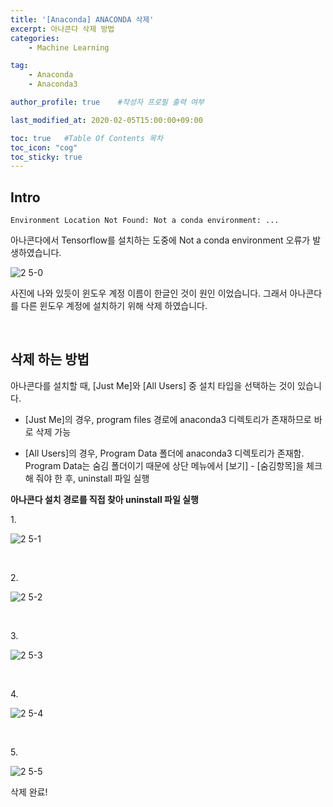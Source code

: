 ```yaml
---
title: '[Anaconda] ANACONDA 삭제' 
excerpt: 아나콘다 삭제 방법
categories:
    - Machine Learning

tag:
    - Anaconda
    - Anaconda3

author_profile: true    #작성자 프로필 출력 여부

last_modified_at: 2020-02-05T15:00:00+09:00

toc: true   #Table Of Contents 목차 
toc_icon: "cog"
toc_sticky: true
---
```


## Intro

```
Environment Location Not Found: Not a conda environment: ...
```

아나콘다에서 Tensorflow를 설치하는 도중에 Not a conda environment 오류가 발생하였습니다.

![2 5-0](https://user-images.githubusercontent.com/47733530/73904164-8c2e3700-48de-11ea-8b92-2f86e9d91a34.png)

사진에 나와 있듯이 윈도우 계정 이름이 한글인 것이 원인 이었습니다. 그래서 아나콘다를 다른 윈도우 계정에 설치하기 위해 삭제 하였습니다.

<br>

## 삭제 하는 방법
아나콘다를 설치할 때, [Just Me]와 [All Users] 중 설치 타입을 선택하는 것이 있습니다. 

- [Just Me]의 경우, program files 경로에 anaconda3 디렉토리가 존재하므로 바로 삭제 가능

- [All Users]의 경우, Program Data 폴더에 anaconda3 디렉토리가 존재함. Program Data는 숨김 폴더이기 때문에 상단 메뉴에서 [보기] - [숨김항목]을 체크해 줘야 한 후, uninstall 파일 실행

__아나콘다 설치 경로를 직접 찾아 uninstall 파일 실행__

<p>1.</p> 

![2 5-1](https://user-images.githubusercontent.com/47733530/73904167-8cc6cd80-48de-11ea-8c9d-64cac11911f6.png)

<br>

<p>2.</p> 

![2 5-2](https://user-images.githubusercontent.com/47733530/73904168-8d5f6400-48de-11ea-829d-5ef4fb3438e5.png)

<br>

<p>3.</p> 

![2 5-3](https://user-images.githubusercontent.com/47733530/73904169-8df7fa80-48de-11ea-93a0-cf48af25b160.png)

<br>

<p>4.</p> 

![2 5-4](https://user-images.githubusercontent.com/47733530/73904173-8df7fa80-48de-11ea-8797-35df238cff55.png)

<br>

<p>5.</p> 

![2 5-5](https://user-images.githubusercontent.com/47733530/73904175-8e909100-48de-11ea-8896-9424948e1284.png)

삭제 완료!
